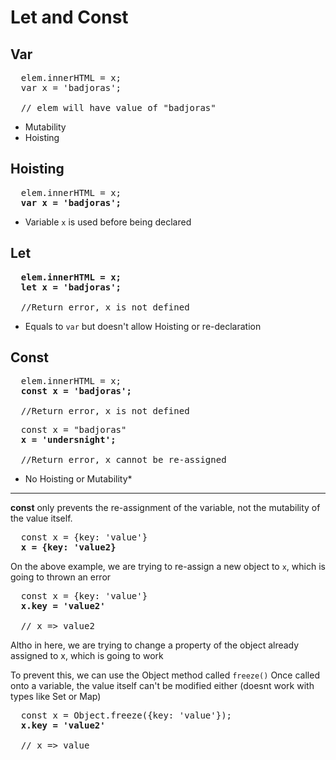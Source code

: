 # Let and Const

## Var
<pre>
  elem.innerHTML = x;
  var x = 'badjoras';
  
  // elem will have value of "badjoras"
</pre>

- Mutability
- Hoisting

## Hoisting
<pre>
  elem.innerHTML = x;
  <b>var x = 'badjoras';</b>
</pre>
- Variable `x` is used before being declared

## Let
<pre>
  <b>elem.innerHTML = x;</b>
  <b>let x = 'badjoras';</b>
  
  //Return error, x is not defined
</pre>

- Equals to `var` but doesn't allow Hoisting or re-declaration

## Const
<pre>
  elem.innerHTML = x;
  <b>const x = 'badjoras';</b>
  
  //Return error, x is not defined
</pre>

<pre>
  const x = "badjoras"
  <b>x = 'undersnight';</b>
  
  //Return error, x cannot be re-assigned
</pre>

- No Hoisting or Mutability*

***

**const** only prevents the re-assignment of the variable, not the mutability of the value itself.

<pre>
  const x = {key: 'value'}
  <b>x = {key: 'value2}</b>
</pre>
On the above example, we are trying to re-assign a new object to `x`, which is going to thrown an error

<pre>
  const x = {key: 'value'}
  <b>x.key = 'value2'</b>
  
  // x => value2
</pre>
Altho in here, we are trying to change a property of the object already assigned to x, which is going to work

To prevent this, we can use the Object method called `freeze()`
Once called onto a variable, the value itself can't be modified either (doesnt work with types like Set or Map)

<pre>
  const x = Object.freeze({key: 'value'});
  <b>x.key = 'value2'</b>
  
  // x => value
</pre>
